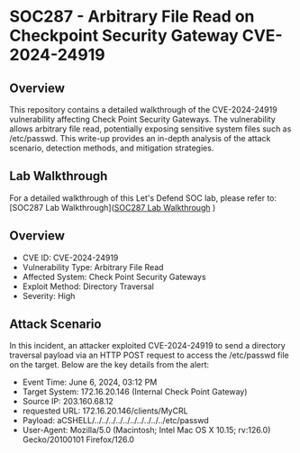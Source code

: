 #  SOC287 - Arbitrary File Read on Checkpoint Security Gateway CVE-2024-24919

## Overview
This repository contains a detailed walkthrough of the CVE-2024-24919 vulnerability affecting Check Point Security Gateways. The vulnerability allows arbitrary file read, potentially exposing sensitive system files such as /etc/passwd. This write-up provides an in-depth analysis of the attack scenario, detection methods, and mitigation strategies.

## Lab Walkthrough
For a detailed walkthrough of this Let's Defend SOC lab, please refer to:
[SOC287 Lab Walkthrough]([SOC287 Lab Walkthrough](SOC287%20-%20Arbitrary%20File%20Read%20on%20Checkpoint%20Securit%2054f2405b780549d3a338990c29c20f1f.md)
)

## Overview
- CVE ID: CVE-2024-24919
- Vulnerability Type: Arbitrary File Read
- Affected System: Check Point Security Gateways
- Exploit Method: Directory Traversal
- Severity: High

## Attack Scenario
In this incident, an attacker exploited CVE-2024-24919 to send a directory traversal payload via an HTTP POST request to access the /etc/passwd file on the target. Below are the key details from the alert:

- Event Time: June 6, 2024, 03:12 PM
- Target System: 172.16.20.146 (Internal Check Point Gateway)
- Source IP: 203.160.68.12
- requested URL: 172.16.20.146/clients/MyCRL
- Payload: aCSHELL/../../../../../../../../../../etc/passwd
- User-Agent: Mozilla/5.0 (Macintosh; Intel Mac OS X 10.15; rv:126.0) Gecko/20100101 Firefox/126.0
